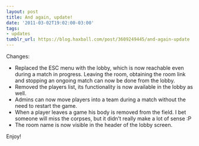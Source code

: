 ```yaml
---
layout: post
title: And again, update!
date: '2011-03-02T19:02:00-03:00'
tags:
- updates
tumblr_url: https://blog.haxball.com/post/3609249445/and-again-update
---
```

Changes:

- Replaced the ESC menu with the lobby, which is now reachable even during a match in progress. Leaving the room, obtaining the room link and stopping an ongoing match can now be done from the lobby.
- Removed the players list, its functionality is now available in the lobby as well.
- Admins can now move players into a team during a match without the need to restart the game.
- When a player leaves a game his body is removed from the field. I bet someone will miss the corpses, but it didn’t really make a lot of sense :P
- The room name is now visible in the header of the lobby screen.

Enjoy!

